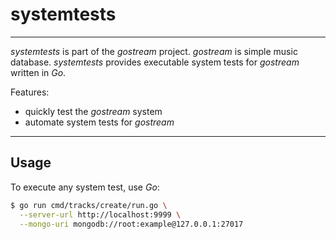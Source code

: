 # systemtests

---

*systemtests* is part of the *gostream* project. *gostream* is simple music database. *systemtests* provides executable system tests for *gostream* written in *Go*.

Features:

- quickly test the *gostream* system
- automate system tests for *gostream*

---

## Usage

To execute any system test, use *Go*:

```sh
$ go run cmd/tracks/create/run.go \
  --server-url http://localhost:9999 \
  --mongo-uri mongodb://root:example@127.0.0.1:27017
```
